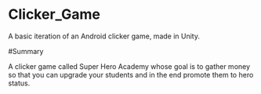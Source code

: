 # Clicker_Game
A basic iteration of an Android clicker game, made in Unity.

#Summary


A clicker game called Super Hero Academy whose goal is to gather money so that you can upgrade your students
and in the end promote them to hero status.





